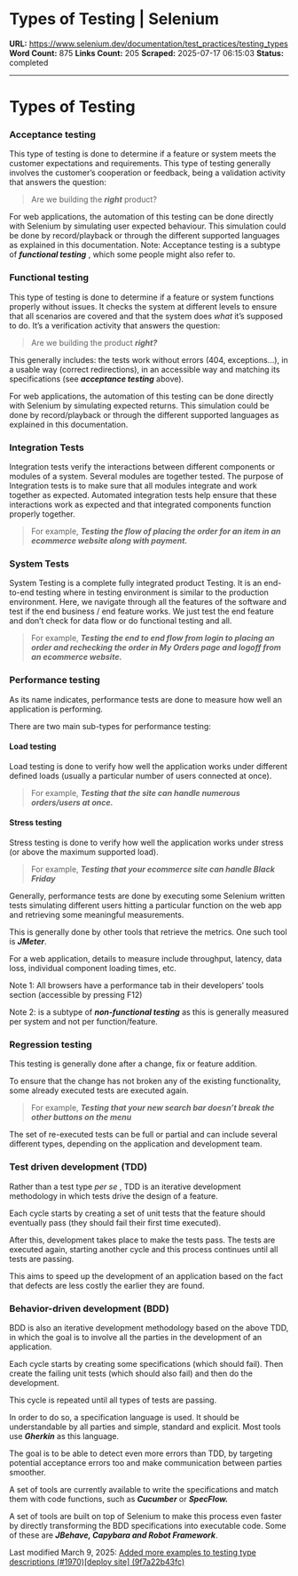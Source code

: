 # Types of Testing | Selenium

**URL:** https://www.selenium.dev/documentation/test_practices/testing_types
**Word Count:** 875
**Links Count:** 205
**Scraped:** 2025-07-17 06:15:03
**Status:** completed

---

# Types of Testing

### Acceptance testing

This type of testing is done to determine if a feature or system meets the customer expectations and requirements. This type of testing generally involves the customer’s cooperation or feedback, being a validation activity that answers the question:

> Are we building the **_right_** product?

For web applications, the automation of this testing can be done directly with Selenium by simulating user expected behaviour. This simulation could be done by record/playback or through the different supported languages as explained in this documentation. Note: Acceptance testing is a subtype of **_functional testing_** , which some people might also refer to.

### Functional testing

This type of testing is done to determine if a feature or system functions properly without issues. It checks the system at different levels to ensure that all scenarios are covered and that the system does _what_ it’s supposed to do. It’s a verification activity that answers the question:

> Are we building the product **_right?_**

This generally includes: the tests work without errors \(404, exceptions…\), in a usable way \(correct redirections\),   in an accessible way and matching its specifications \(see **_acceptance testing_** above\).

For web applications, the automation of this testing can be done directly with Selenium by simulating expected returns.   This simulation could be done by record/playback or through the different supported languages as explained in this documentation.

### Integration Tests

Integration tests verify the interactions between different components or modules of a system. Several modules are together tested. The purpose of Integration tests is to make sure that all modules integrate and work together as expected. Automated integration tests help ensure that these interactions work as expected and that integrated components function properly together.

> For example, **_Testing the flow of placing the order for an item in an ecommerce website along with payment._**

### System Tests

System Testing is a complete fully integrated product Testing. It is an end-to-end testing where in testing environment is similar to the production environment. Here, we navigate through all the features of the software and test if the end business / end feature works. We just test the end feature and don’t check for data flow or do functional testing and all.

> For example, **_Testing the end to end flow from login to placing an order and rechecking the order in My Orders page and logoff from an ecommerce website._**

### Performance testing

As its name indicates, performance tests are done to measure how well an application is performing.

There are two main sub-types for performance testing:

#### Load testing

Load testing is done to verify how well the application works under different defined loads \(usually a particular number of users connected at once\).

> For example, **_Testing that the site can handle numerous orders/users at once._**

#### Stress testing

Stress testing is done to verify how well the application works under stress \(or above the maximum supported load\).

> For example, **_Testing that your ecommerce site can handle Black Friday_**

Generally, performance tests are done by executing some Selenium written tests simulating different users hitting a particular function on the web app and retrieving some meaningful measurements.

This is generally done by other tools that retrieve the metrics. One such tool is **_JMeter_**.

For a web application, details to measure include throughput, latency, data loss, individual component loading times, etc.

Note 1: All browsers have a performance tab in their developers’ tools section \(accessible by pressing F12\)

Note 2: is a subtype of **_non-functional testing_** as this is generally measured per system and not per function/feature.

### Regression testing

This testing is generally done after a change, fix or feature addition.

To ensure that the change has not broken any of the existing functionality, some already executed tests are executed again.

> For example, **_Testing that your new search bar doesn’t break the other buttons on the menu_**

The set of re-executed tests can be full or partial and can include several different types, depending on the application and development team.

### Test driven development \(TDD\)

Rather than a test type _per se_ , TDD is an iterative development methodology in which tests drive the design of a feature.

Each cycle starts by creating a set of unit tests that the feature should eventually pass \(they should fail their first time executed\).

After this, development takes place to make the tests pass. The tests are executed again, starting another cycle and this process continues until all tests are passing.

This aims to speed up the development of an application based on the fact that defects are less costly the earlier they are found.

### Behavior-driven development \(BDD\)

BDD is also an iterative development methodology based on the above TDD, in which the goal is to involve all the parties in the development of an application.

Each cycle starts by creating some specifications \(which should fail\). Then create the failing unit tests \(which should also fail\) and then do the development.

This cycle is repeated until all types of tests are passing.

In order to do so, a specification language is used. It should be understandable by all parties and simple, standard and explicit. Most tools use **_Gherkin_** as this language.

The goal is to be able to detect even more errors than TDD, by targeting potential acceptance errors too and make communication between parties smoother.

A set of tools are currently available to write the specifications and match them with code functions, such as **_Cucumber_** or **_SpecFlow._**

A set of tools are built on top of Selenium to make this process even faster by directly transforming the BDD specifications into executable code. Some of these are **_JBehave, Capybara and Robot Framework_**.

Last modified March 9, 2025: [Added more examples to testing type descriptions \(\#1970\)\[deploy site\] \(9f7a22b43fc\)](https://github.com/SeleniumHQ/seleniumhq.github.io/commit/9f7a22b43fcd2d4158aa007d622c9a6d7bf4ca6b)